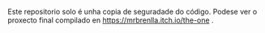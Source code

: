 Este repositorio solo é unha copia de seguradade do código. Podese ver o proxecto final compilado en https://mrbrenlla.itch.io/the-one .
